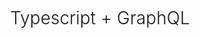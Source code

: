 <div align="center">
<h1 style="font-weight: 300; margin-top: 5px">Typescript + GraphQL</h1>
</div>
